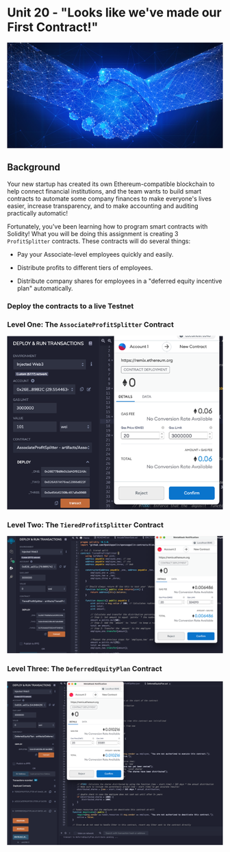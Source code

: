 # Unit 20 - "Looks like we've made our First Contract!"

![contract](Images/smart-contract.png)

## Background

Your new startup has created its own Ethereum-compatible blockchain to help connect financial institutions, and the team wants to build smart contracts to automate some company finances to make everyone's lives easier, increase transparency, and to make accounting and auditing practically automatic!

Fortunately, you've been learning how to program smart contracts with Solidity! What you will be doing this assignment is creating 3 `ProfitSplitter` contracts. These contracts will do several things:

* Pay your Associate-level employees quickly and easily.

* Distribute profits to different tiers of employees.

* Distribute company shares for employees in a "deferred equity incentive plan" automatically.


### Deploy the contracts to a live Testnet


### Level One: The `AssociateProfitSplitter` Contract

![AssociateProfitSplitter](Images/AssociateProfitSplitter.png)


### Level Two: The `TieredProfitSplitter` Contract

![TieredProfitSplitter](Images/TieredProfitSplitter.png)


### Level Three: The `DeferredEquityPlan` Contract

![DeferredEquityPlan](Images/DeferredEquityPlan.png)







